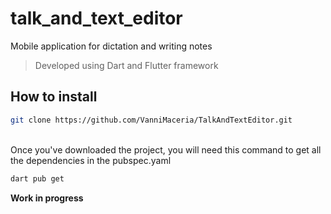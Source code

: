 # talk_and_text_editor

Mobile application for dictation and writing notes <br>
>Developed using Dart and Flutter framework <br>

## How to install
```bash
git clone https://github.com/VanniMaceria/TalkAndTextEditor.git
```
<br>
Once you've downloaded the project, you will need this command to get all the dependencies in the pubspec.yaml <br>

```bash
dart pub get
```

**Work in progress**


